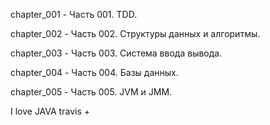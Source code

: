 chapter_001 - Часть 001. TDD.

сhapter_002 - Часть 002. Структуры данных и алгоритмы.

chapter_003 - Часть 003. Система ввода вывода.

chapter_004 - Часть 004. Базы данных.

chapter_005 - Часть 005. JVM и JMM.

I love JAVA
travis +